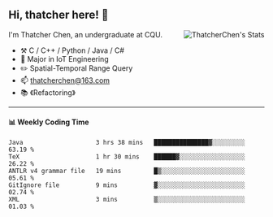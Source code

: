 ## Hi, thatcher here! :wave:

<img align="right" src="https://github-readme-stats.vercel.app/api?username=thatcherchen&title_color=333&text_color=777" alt="ThatcherChen's Stats" >

I'm Thatcher Chen, an undergraduate at CQU.

- :hammer_and_pick:  C / C++ / Python / Java / C# 
- :seedling:  Major in IoT Engineering
- :pencil2:  Spatial-Temporal Range Query
- :mailbox: thatcherchen@163.com
- :books: 《Refactoring》

---

#### :bar_chart: Weekly Coding Time

<!--START_SECTION:waka-->

```text
Java                    3 hrs 38 mins   ███████████████▓░░░░░░░░░   63.19 %
TeX                     1 hr 30 mins    ██████▓░░░░░░░░░░░░░░░░░░   26.22 %
ANTLR v4 grammar file   19 mins         █▒░░░░░░░░░░░░░░░░░░░░░░░   05.61 %
GitIgnore file          9 mins          ▓░░░░░░░░░░░░░░░░░░░░░░░░   02.74 %
XML                     3 mins          ▒░░░░░░░░░░░░░░░░░░░░░░░░   01.03 %
```

<!--END_SECTION:waka-->
